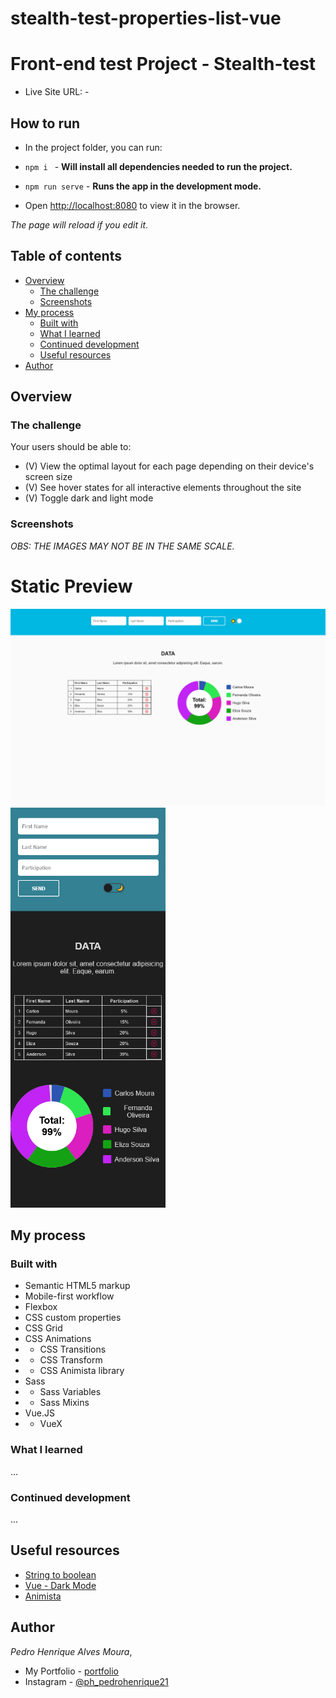 # stealth-test-properties-list-vue

# Front-end test Project - Stealth-test

<!-- - Live Site URL: - <a href="https://" target="_blank" alt="">Poke Shop</a> -->
- Live Site URL: - <a href="#" target="_blank" alt=""></a>

## How to run
- In the project folder, you can run:

-  ```npm i ```  - **Will install all dependencies needed to run the project.**

-  ```npm run serve``` - **Runs the app in the development mode.**
-  Open <a href="http://localhost:3000" target="_blank" alt="">http://localhost:8080</a> to view it in the browser.

_The page will reload if you edit it_.
## Table of contents

- [Overview](#overview)
  - [The challenge](#the-challenge)
  - [Screenshots](#screenshots)
- [My process](#my-process)
  - [Built with](#built-with)
  - [What I learned](#what-i-learned)
  - [Continued development](#continued-development)
  - [Useful resources](#useful-resources)
- [Author](#author)

## Overview

### The challenge

Your users should be able to:

- (V) View the optimal layout for each page depending on their device's screen size
- (V) See hover states for all interactive elements throughout the site
- (V) Toggle dark and light mode

### Screenshots

  *OBS: THE IMAGES MAY NOT BE IN THE SAME SCALE.*

# Static Preview


<span>
  <img src="/public/screenshots/members-participations-desktop.png" width="640px" style="display: inline">
</span>
<span>
  <img src="/public/screenshots/members-participations-mobile.png" height="640px" style="display: inline">
</span>


## My process

### Built with

- Semantic HTML5 markup
- Mobile-first workflow
- Flexbox
- CSS custom properties
- CSS Grid
- CSS Animations
- - CSS Transitions
- - CSS Transform
- - CSS Animista library 
- Sass
- - Sass Variables
- - Sass Mixins
- Vue.JS
- - VueX

### What I learned

...

### Continued development

...
## Useful resources

- <a href="https://stackoverflow.com/questions/263965/how-can-i-convert-a-string-to-boolean-in-javascript" alt="String to boolean" target="_blank">String to boolean</a>
- <a href="https://dev.to/tqbit/create-your-own-dark-mode-toggle-component-with-vue-js-1284" alt="Vue - Dark Mode" target="_blank">Vue - Dark Mode</a>
- <a href="https://animista.net/play/basic" alt="Animista" target="_blank">Animista</a>

## Author
<em>Pedro Henrique Alves Moura</em>,

- My Portfolio - [portfolio](https://pedro-meuportfolio.netlify.app)
- Instagram - [@ph_pedrohenrique21](https://www.instagram.com/ph_pedrohenrique21/)